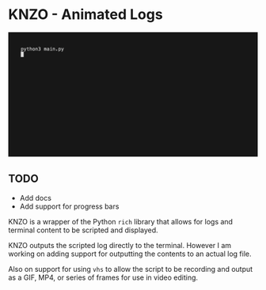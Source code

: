 # KNZO - Animated Logs

![Example](demo.gif)

## TODO

- Add docs
- Add support for progress bars

KNZO is a wrapper of the Python `rich` library that allows for logs and terminal content to be scripted and displayed.

KNZO outputs the scripted log directly to the terminal. However I am working on adding support for outputting the contents to an actual log file.

Also on support for using `vhs` to allow the script to be recording and output as a GIF, MP4, or series of frames for use in video editing.
